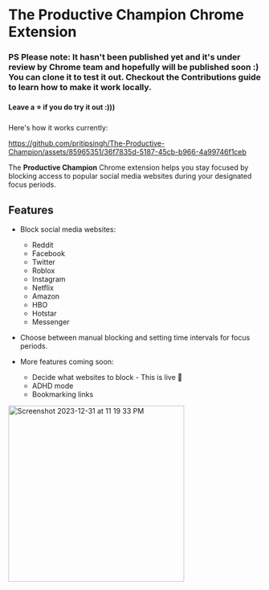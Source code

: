 # The Productive Champion Chrome Extension

### PS Please note: It hasn't been published yet and it's under review by Chrome team and hopefully will be published soon :) You can clone it to test it out. Checkout the Contributions guide to learn how to make it work locally.

#### Leave a ⭐️ if you do try it out :)))

Here's how it works currently:

https://github.com/pritipsingh/The-Productive-Champion/assets/85965351/36f7835d-5187-45cb-b966-4a99746f1ceb


The **Productive Champion** Chrome extension helps you stay focused by blocking access to popular social media websites during your designated focus periods.

## Features

- Block social media websites:
  - Reddit
  - Facebook
  - Twitter
  - Roblox
  - Instagram
  - Netflix
  - Amazon
  - HBO
  - Hotstar
  - Messenger

- Choose between manual blocking and setting time intervals for focus periods.

- More features coming soon:
  - Decide what websites to block - This is live 🎉
  - ADHD mode
  - Bookmarking links
  
<img width="350" alt="Screenshot 2023-12-31 at 11 19 33 PM" src="https://github.com/pritipsingh/The-Productive-Champion/assets/85965351/9be54905-87fc-4c18-9172-ed3f46baaa3f">

